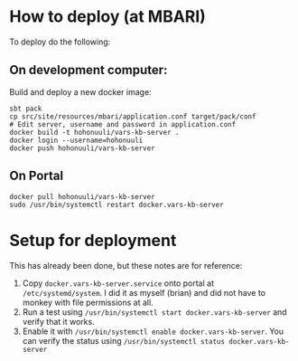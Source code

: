 # How to deploy (at MBARI)

To deploy do the following:

## On development computer:

Build and deploy a new docker image:

```
sbt pack
cp src/site/resources/mbari/application.conf target/pack/conf
# Edit server, username and password in application.conf
docker build -t hohonuuli/vars-kb-server .
docker login --username=hohonuuli
docker push hohonuuli/vars-kb-server
```

## On Portal

```
docker pull hohonuuli/vars-kb-server
sudo /usr/bin/systemctl restart docker.vars-kb-server
```

# Setup for deployment

This has already been done, but these notes are for reference:

1. Copy `docker.vars-kb-server.service` onto portal at `/etc/systemd/system`. I did it as myself (brian) and did not have to monkey with file permissions at all.
2. Run a test using `/usr/bin/systemctl start docker.vars-kb-server` and verify that it works.
3. Enable it with `/usr/bin/systemctl enable docker.vars-kb-server`. You can verify the status using `/usr/bin/systemctl status docker.vars-kb-server`